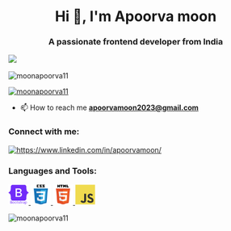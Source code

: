 <h1 align="center">Hi 👋, I'm Apoorva moon</h1>
<h3 align="center">A passionate frontend developer from India</h3>
<img  src="https://gifdb.com/images/high/cartoon-character-louise-belcher-coding-is-fun-ctmkcciuc1gyxos2.gif" width=1000>

<p align="left"> <img src="https://komarev.com/ghpvc/?username=moonapoorva11&label=Profile%20views&color=0e75b6&style=flat" alt="moonapoorva11" /> </p>

<p align="left"> <a href="https://github.com/ryo-ma/github-profile-trophy"><img src="https://github-profile-trophy.vercel.app/?username=moonapoorva11" alt="moonapoorva11" /></a> </p>

- 📫 How to reach me **apoorvamoon2023@gmail.com**

<h3 align="left">Connect with me:</h3>
<p align="left">
<a href="https://www.linkedin.com/in/apoorva-moon-618a70303/" target="blank"><img align="center" src="https://raw.githubusercontent.com/rahuldkjain/github-profile-readme-generator/master/src/images/icons/Social/linked-in-alt.svg" alt="https://www.linkedin.com/in/apoorvamoon/" height="30" width="40" /></a>
</p>

<h3 align="left">Languages and Tools:</h3>
<p align="left"> <a href="https://getbootstrap.com" target="_blank" rel="noreferrer"> <img src="https://raw.githubusercontent.com/devicons/devicon/master/icons/bootstrap/bootstrap-plain-wordmark.svg" alt="bootstrap" width="40" height="40"/> </a> <a href="https://www.w3schools.com/css/" target="_blank" rel="noreferrer"> <img src="https://raw.githubusercontent.com/devicons/devicon/master/icons/css3/css3-original-wordmark.svg" alt="css3" width="40" height="40"/> </a> <a href="https://www.w3.org/html/" target="_blank" rel="noreferrer"> <img src="https://raw.githubusercontent.com/devicons/devicon/master/icons/html5/html5-original-wordmark.svg" alt="html5" width="40" height="40"/> </a> <a href="https://developer.mozilla.org/en-US/docs/Web/JavaScript" target="_blank" rel="noreferrer"> <img src="https://raw.githubusercontent.com/devicons/devicon/master/icons/javascript/javascript-original.svg" alt="javascript" width="40" height="40"/> </a> </p>

<p><img align="center" src="https://github-readme-stats.vercel.app/api/top-langs?username=moonapoorva11&show_icons=true&locale=en&layout=compact" alt="moonapoorva11" /></p>
